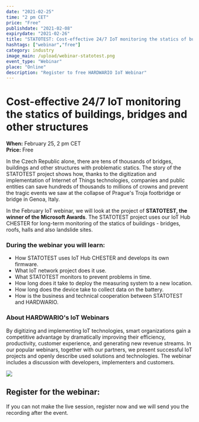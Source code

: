 ```yaml
---
date: "2021-02-25"
time: "2 pm CET"
price: "Free"
publishdate: "2021-02-08"
expirydate: "2021-02-26"
title: "STATOTEST: Cost-effective 24/7 IoT monitoring the statics of buildings, bridges and other structures"
hashtags: ["webinar","free"]
category: industry
image_main: /upload/webinar-statotest.png
event_type: "Webinar"
place: "Online"
description: "Register to free HARDWARIO IoT Webinar"
---
```


<div class = "row">
<div class = "col pr-30">

 <h1 class="font-weight-black font-36 font-md-46 pb-20 pb-md-30 font-md-lnh48">Cost-effective 24/7 IoT monitoring the statics of buildings, bridges and other structures</h1>

<p>
<strong>When:</strong> February 25, 2 pm CET<br/>
<strong>Price:</strong> Free</p>

<p>In the Czech Republic alone, there are tens of thousands of bridges, buildings and other structures with problematic statics. The story of the STATOTEST project shows how, thanks to the digitization and implementation of Internet of Things technologies, companies and public entities can save hundreds of thousands to millions of crowns and prevent the tragic events we saw at the collapse of Prague's Troja footbridge or bridge in Genoa, Italy.</p> 

<p>In the February IoT webinar, we will look at the project of <strong>STATOTEST, the winner of the Microsoft Awards</strong>. The STATOTEST project uses our IoT Hub CHESTER for long-term monitoring of the statics of buildings - bridges, roofs, halls and also landslide sites.</p>

<h3 class="font-weight-black font-22 font-md-28 pb-10 font-md-lnh32">During the webinar you will learn:</h3>

<ul>
    <li class = "mb-0 pb-0">How STATOTEST uses IoT Hub CHESTER and develops its own firmware.</li>
    <li class = "mb-0 pb-0">What IoT network project does it use.</li>
    <li class = "mb-0 pb-0">What STATOTEST monitors to prevent problems in time.</li>
    <li class = "mb-0 pb-0">How long does it take to deploy the measuring system to a new location.</li>
    <li class = "mb-0 pb-0">How long does the device take to collect data on the battery.</li>
    <li class = "mb-0 pb-0">How is the business and technical cooperation between STATOTEST and HARDWARIO.</li> 
</ul>

<h3 class="font-weight-black font-22 font-md-28 pb-10 font-md-lnh32">About HARDWARIO's IoT Webinars</h3>
<p>By digitizing and implementing IoT technologies, smart organizations gain a competitive advantage by dramatically improving their efficiency, productivity, customer experience, and generating new revenue streams. In our popular webinars, together with our partners, we present successful IoT projects and openly describe used solutions and technologies. The webinar includes a discussion with developers, implementers and customers.</p>

</div>
<div class = "col-12 col-md-5">
<div class = "px-10 py-20 mb-20 shadow">
<img src = "/upload/webinar-statotest-2.png" class = "img-fluid mb-20">
<h2 class = "font-weight-black font-24 font-md-24 mb-20">Register for the webinar:</h2>
<script charset="utf-8" type="text/javascript" src="//js.hsforms.net/forms/shell.js"></script>
<script>
jQuery(window).scroll(function() {
if (!jQuery('.hbspt-form').length) {
hbspt.forms.create({
    portalId: "5453210",
    formId: "bb4eff53-8e46-4642-986f-2a7637a044f2"
});
}
});
</script>

<p class = "font-14 font-lnh16">If you can not make the live session, register now and we will send you the recording after the event.</p>
</div>
</div>
</div>